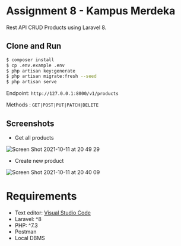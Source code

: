 # Assignment 8 - Kampus Merdeka
Rest API CRUD Products using Laravel 8.

## Clone and Run
```sh
$ composer install
$ cp .env.example .env
$ php artisan key:generate
$ php artisan migrate:fresh --seed
$ php artisan serve
```

Endpoint: `http://127.0.0.1:8000/v1/products`

Methods :  `GET|POST|PUT|PATCH|DELETE`

## Screenshots
- Get all products

![Screen Shot 2021-10-11 at 20 49 29](https://user-images.githubusercontent.com/26916086/136803303-7547eade-6702-4589-aeb4-9f8d1ee9473f.png)

- Create new product

![Screen Shot 2021-10-11 at 20 40 09](https://user-images.githubusercontent.com/26916086/136803488-58b85191-144e-40f6-a218-67c2f58858a4.png)



# Requirements
- Text editor: [Visual Studio Code](https://code.visualstudio.com/)
- Laravel: ^8
- PHP: ^7.3
- Postman
- Local DBMS
